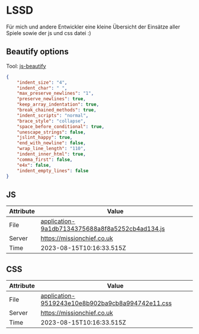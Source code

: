 # LSSD
Für mich und andere Entwickler eine kleine Übersicht der Einsätze aller Spiele sowie der js und css datei :)

<!-- automated -->
## Beautify options
Tool: [js-beautify](https://github.com/beautify-web/js-beautify)
```json
{
    "indent_size": "4",
    "indent_char": " ",
    "max_preserve_newlines": "1",
    "preserve_newlines": true,
    "keep_array_indentation": true,
    "break_chained_methods": true,
    "indent_scripts": "normal",
    "brace_style": "collapse",
    "space_before_conditional": true,
    "unescape_strings": false,
    "jslint_happy": true,
    "end_with_newline": false,
    "wrap_line_length": "110",
    "indent_inner_html": true,
    "comma_first": false,
    "e4x": false,
    "indent_empty_lines": false
}
```

## JS
| Attribute | Value |
| --------- | ----- |
| File      | [application-9a1db7134375688a8f8a5252cb4ad134.js](https://missionchief.co.uk/assets/application-9a1db7134375688a8f8a5252cb4ad134.js) |
| Server    | https://missionchief.co.uk |
| Time      | 2023-08-15T10:16:33.515Z |

## CSS
| Attribute | Value |
| --------- | ----- |
| File      | [application-9519243e10e8b902ba9cb8a994742e11.css](https://missionchief.co.uk/assets/application-9519243e10e8b902ba9cb8a994742e11.css) |
| Server    | https://missionchief.co.uk |
| Time      | 2023-08-15T10:16:33.515Z |
<!-- /automated -->
